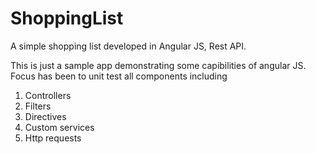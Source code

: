 # ShoppingList
A simple shopping list developed in Angular JS, Rest API.

This is just a sample app demonstrating some capibilities of angular JS. Focus has been to unit test all components including

1. Controllers
2. Filters
3. Directives
4. Custom services
5. Http requests

